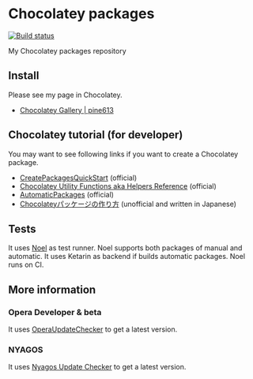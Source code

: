 Chocolatey packages
===================
[![Build status](https://ci.appveyor.com/api/projects/status/d0a1wabjfjxdy453/branch/master?svg=true)](https://ci.appveyor.com/project/pine613/chocolatey-packages/branch/master)

My Chocolatey packages repository

## Install
Please see my page in Chocolatey.

- [Chocolatey Gallery | pine613](https://chocolatey.org/profiles/pine613)

## Chocolatey tutorial (for developer)
You may want to see following links if you want to create a Chocolatey package.

- [CreatePackagesQuickStart](https://github.com/chocolatey/chocolatey/wiki/CreatePackagesQuickStart) (official)
- [Chocolatey Utility Functions aka Helpers Reference](https://github.com/chocolatey/chocolatey/wiki/HelpersReference) (official)
- [AutomaticPackages](https://github.com/chocolatey/chocolatey/wiki/AutomaticPackages) (official)
- [Chocolateyパッケージの作り方](http://terurou.hateblo.jp/entry/2013/09/08/171151) (unofficial and written in Japanese)

## Tests
It uses [Noel](https://github.com/pine613/noel) as test runner. Noel supports both packages of manual and automatic. It uses Ketarin as backend if builds automatic packages. Noel runs on CI.

## More information
### Opera Developer & beta
It uses [OperaUpdateChecker](https://github.com/pine613/OperaUpdateChecker) to get a latest version.

### NYAGOS
It uses [Nyagos Update Checker](https://github.com/pine613/NyagosUpdateChecker) to get a latest version.
